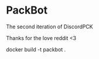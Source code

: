 # PackBot
The second iteration of DiscordPCK

Thanks for the love reddit <3 

docker build -t packbot .